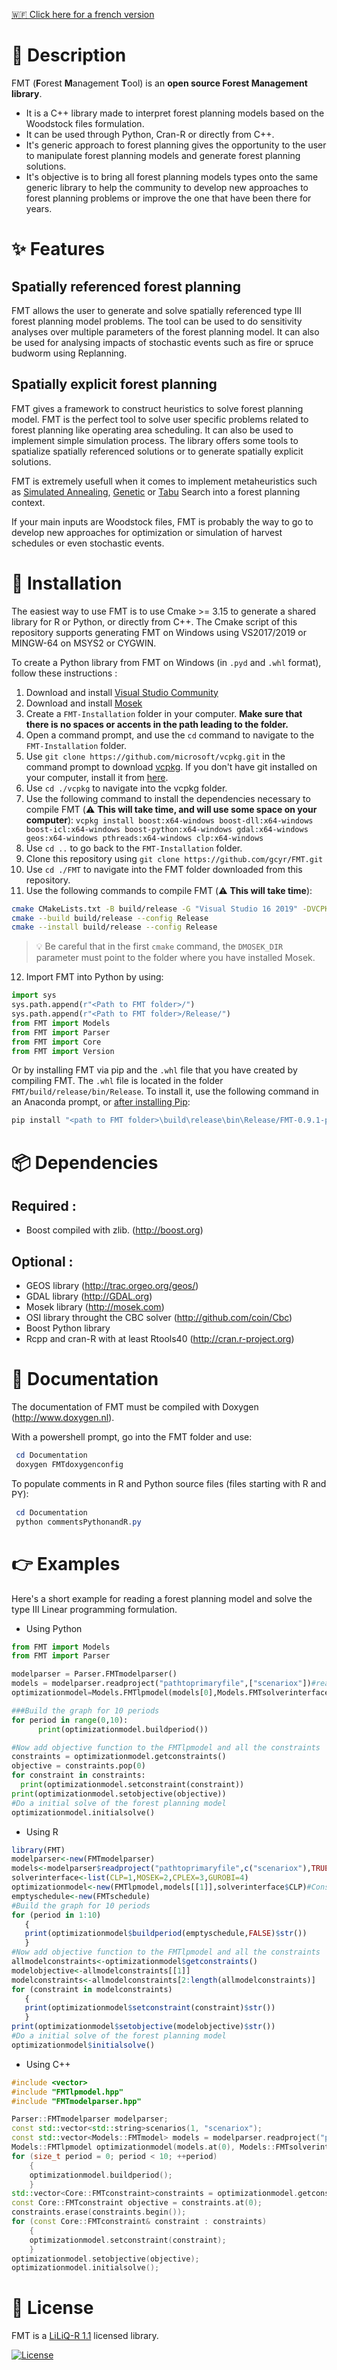 [🇼🇫 Click here for a french version](README.fr.md)

# 📑 Description

FMT (**F**orest **M**anagement **T**ool) is an **open source Forest Management library**.

- It is a C++ library made to interpret forest planning models based on the Woodstock files formulation. 
- It can be used through Python, Cran-R or directly from C++. 
- It's generic approach to forest planning gives the opportunity to the user to manipulate forest planning models and generate forest planning solutions. 
- It's objective is to bring all forest planning models types onto the same generic library to help the community to develop new approaches to forest planning problems or improve the one that have been there for years.

# ✨ Features

## Spatially referenced forest planning

FMT allows the user to generate and solve spatially referenced type III forest planning model problems. The tool can be used to do sensitivity analyses over multiple parameters of the forest planning model. It can also be used for analysing impacts of stochastic events such as fire or spruce budworm using Replanning.

## Spatially explicit forest planning

FMT gives a framework to construct heuristics to solve forest planning model. FMT is the perfect tool to solve user specific problems related to forest planning like operating area scheduling. It can also be used to implement simple simulation process. The library offers some tools to spatialize spatially referenced solutions or to generate spatially explicit solutions.

FMT is extremely usefull when it comes to implement metaheuristics such as [Simulated Annealing](https://en.wikipedia.org/wiki/Simulated_annealing), [Genetic](https://en.wikipedia.org/wiki/Genetic_algorithm) or [Tabu](https://en.wikipedia.org/wiki/Tabu_search) Search into a forest planning context.

If your main inputs are Woodstock files, FMT is probably the way to go to develop new approaches for optimization or simulation of harvest schedules or even stochastic events.

# 💽 Installation

The easiest way to use FMT is to use Cmake >= 3.15 to generate a shared library for R or Python, or directly from C++. The Cmake script of this repository supports generating FMT on Windows using VS2017/2019 or MINGW-64 on MSYS2 or CYGWIN.

To create a Python library from FMT on Windows (in `.pyd` and `.whl` format), follow these instructions :

1. Download and install [Visual Studio Community](https://visualstudio.microsoft.com/vs/community/)
2. Download and install [Mosek](https://www.mosek.com/)
3. Create a `FMT-Installation` folder in your computer. **Make sure that there is no spaces or accents in the path leading to the folder.**
4. Open a command prompt, and use the `cd` command to navigate to the `FMT-Installation` folder.
5. Use `git clone https://github.com/microsoft/vcpkg.git` in the command prompt to download [vcpkg](https://github.com/microsoft/vcpkg). If you don't have git installed on your computer, install it from [here](https://git-scm.com/).
6. Use `cd ./vcpkg` to navigate into the vcpkg folder.
7. Use the following command to install the dependencies necessary to compile FMT (⚠️ **This will take time, and will use some space on your computer**): `vcpkg install boost:x64-windows boost-dll:x64-windows boost-icl:x64-windows boost-python:x64-windows gdal:x64-windows geos:x64-windows pthreads:x64-windows clp:x64-windows`
8. Use `cd ..` to go back to the `FMT-Installation` folder.
9. Clone this repository using `git clone https://github.com/gcyr/FMT.git`
10. Use `cd ./FMT` to navigate into the FMT folder downloaded from this repository.
11. Use the following commands to compile FMT (⚠️ **This will take time**):

```bash
cmake CMakeLists.txt -B build/release -G "Visual Studio 16 2019" -DVCPKG_TARGET_TRIPLET=x64-windows -DCMAKE_TOOLCHAIN_FILE="../vcpkg/scripts/buildsystems/vcpkg.cmake" -DBOOST_DIR="../vcpkg/installed/x64-windows/" -DCMAKE_BUILD_TYPE=Release -DGDAL_DIR="../vcpkg/installed/x64-windows/" -DGEOS_DIR="../vcpkg/installed/x64-windows/" -DOSI_DIR="../vcpkg/installed/x64-windows/" -DPYTHON_DIR="../vcpkg/packages/python3_x64-windows/" -DMOSEK_DIR="C:/PROGRA~1/Mosek/"
cmake --build build/release --config Release
cmake --install build/release --config Release
```
> 💡 Be careful that in the first `cmake` command, the `DMOSEK_DIR` parameter must point to the folder where you have installed Mosek.

12. Import FMT into Python by using:

```python
import sys
sys.path.append(r"<Path to FMT folder>/")
sys.path.append(r"<Path to FMT folder>/Release/")
from FMT import Models
from FMT import Parser
from FMT import Core
from FMT import Version
```

Or by installing FMT via pip and the `.whl` file that you have created by compiling FMT. 
The `.whl` file is located in the folder `FMT/build/release/bin/Release`. To install it, use the following command in an Anaconda prompt, or [after installing Pip](https://packaging.python.org/tutorials/installing-packages/):

```bash
pip install "<path to FMT folder>\build\release\bin\Release/FMT-0.9.1-py3-none-any.whl"
```

# 📦 Dependencies

## Required :
  + Boost compiled with zlib. (http://boost.org)
## Optional :
  + GEOS library (http://trac.orgeo.org/geos/)
  + GDAL library (http://GDAL.org)
  + Mosek library (http://mosek.com)
  + OSI library throught the CBC solver (http://github.com/coin/Cbc)
  + Boost Python library
  + Rcpp and cran-R with at least Rtools40 (http://cran.r-project.org)

# 📖 Documentation

The documentation of FMT must be compiled with Doxygen (http://www.doxygen.nl).

With a powershell prompt, go into the FMT folder and use:

 ```powershell
  cd Documentation
  doxygen FMTdoxygenconfig
 ```
To populate comments in R and Python source files (files starting with R and PY):

 ```powershell
  cd Documentation
  python commentsPythonandR.py
 ```

# 👉 Examples

 Here's a short example for reading a forest planning model and solve the type III Linear programming formulation.
 + Using Python
  ```python
  from FMT import Models
from FMT import Parser

modelparser = Parser.FMTmodelparser()
models = modelparser.readproject("pathtoprimaryfile",["scenariox"])#read scenario x from the primay file (.pri)
optimizationmodel=Models.FMTlpmodel(models[0],Models.FMTsolverinterface.CLP)#Construct a type III linear programming model from the FMTmodel

###Build the graph for 10 periods
for period in range(0,10):
        print(optimizationmodel.buildperiod())

#Now add objective function to the FMTlpmodel and all the constraints
constraints = optimizationmodel.getconstraints()
objective = constraints.pop(0)
for constraint in constraints:
    print(optimizationmodel.setconstraint(constraint))
print(optimizationmodel.setobjective(objective))
#Do a initial solve of the forest planning model
optimizationmodel.initialsolve()
 ```
 + Using R
 ```R
library(FMT)
modelparser<-new(FMTmodelparser)
models<-modelparser$readproject("pathtoprimaryfile",c("scenariox"),TRUE,TRUE,TRUE)#read scenario x from the primay file (.pri)
solverinterface<-list(CLP=1,MOSEK=2,CPLEX=3,GUROBI=4)
optimizationmodel<-new(FMTlpmodel,models[[1]],solverinterface$CLP)#Construct a type III linear programming model from the FMTmodel
emptyschedule<-new(FMTschedule)
#Build the graph for 10 periods
for (period in 1:10)
	{
	print(optimizationmodel$buildperiod(emptyschedule,FALSE)$str())
	}
#Now add objective function to the FMTlpmodel and all the constraints
allmodelconstraints<-optimizationmodel$getconstraints()
modelobjective<-allmodelconstraints[[1]]
modelconstraints<-allmodelconstraints[2:length(allmodelconstraints)]
for (constraint in modelconstraints)
	{
	print(optimizationmodel$setconstraint(constraint)$str())
	}
print(optimizationmodel$setobjective(modelobjective)$str())
#Do a initial solve of the forest planning model
optimizationmodel$initialsolve()
 ```
+ Using C++
``` C++
#include <vector>
#include "FMTlpmodel.hpp"
#include "FMTmodelparser.hpp"

Parser::FMTmodelparser modelparser;
const std::vector<std::string>scenarios(1, "scenariox");
const std::vector<Models::FMTmodel> models = modelparser.readproject("pathtoprimaryfile", scenarios);
Models::FMTlpmodel optimizationmodel(models.at(0), Models::FMTsolverinterface::MOSEK);
for (size_t period = 0; period < 10; ++period)
	{
	optimizationmodel.buildperiod();
	}
std::vector<Core::FMTconstraint>constraints = optimizationmodel.getconstraints();
const Core::FMTconstraint objective = constraints.at(0);
constraints.erase(constraints.begin());
for (const Core::FMTconstraint& constraint : constraints)
	{
	optimizationmodel.setconstraint(constraint);
	}
optimizationmodel.setobjective(objective);
optimizationmodel.initialsolve();
```

# 🔑 License 

FMT is a [LiLiQ-R 1.1](https://github.com/gcyr/FMT/blob/master/LICENSES/EN/LILIQ-R11EN.pdf) licensed library.

[![License](http://img.shields.io/:license-liliqR11-blue.svg?style=flat-square)](https://forge.gouv.qc.ca/licence/liliq-v1-1/#r%C3%A9ciprocit%C3%A9-liliq-r)
